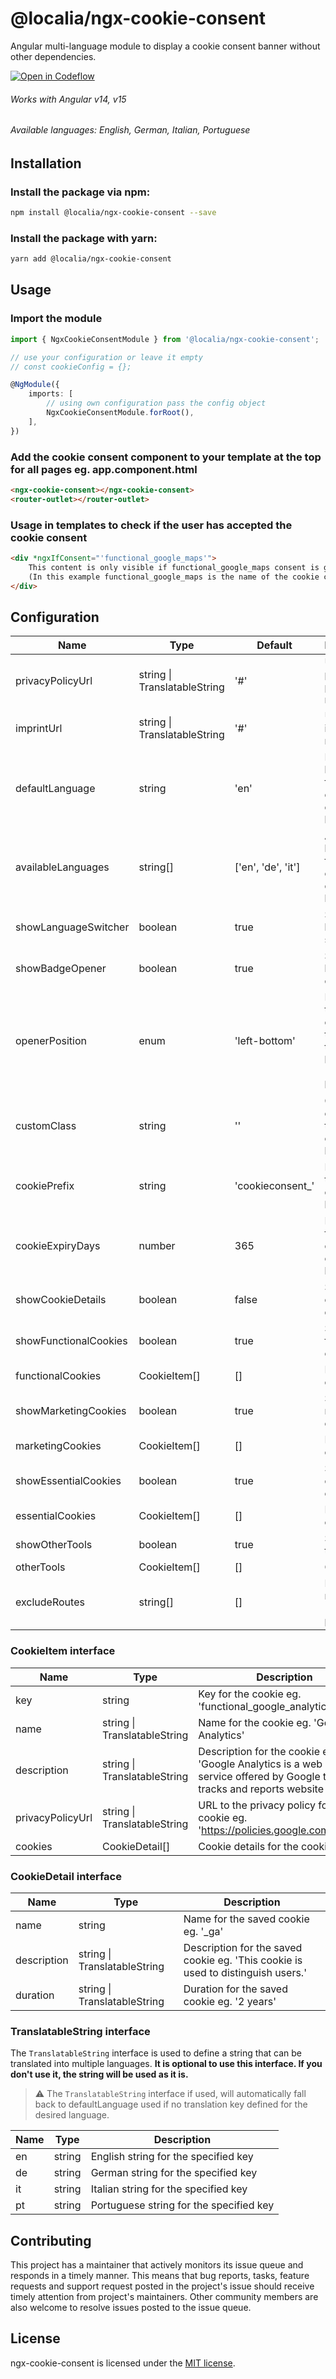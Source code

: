 # @localia/ngx-cookie-consent

Angular multi-language module to display a cookie consent banner without other dependencies.

[![Open in Codeflow](https://developer.stackblitz.com/img/open_in_codeflow.svg)](https:///pr.new/github.com/giacomo/ngx-cookie-consent)

###### Works with Angular v14, v15
###### Available languages: English, German, Italian, Portuguese

## Installation

### Install the package via npm:
```bash
npm install @localia/ngx-cookie-consent --save
```

### Install the package with yarn:
```bash
yarn add @localia/ngx-cookie-consent
```

## Usage

### Import the module

```typescript
import { NgxCookieConsentModule } from '@localia/ngx-cookie-consent';

// use your configuration or leave it empty
// const cookieConfig = {};

@NgModule({
    imports: [
        // using own configuration pass the config object  
        NgxCookieConsentModule.forRoot(),
    ],
})
```

### Add the cookie consent component to your template at the top for all pages eg. app.component.html

```html
<ngx-cookie-consent></ngx-cookie-consent>
<router-outlet></router-outlet>
```

### Usage in templates to check if the user has accepted the cookie consent

```html
<div *ngxIfConsent="'functional_google_maps'">
    This content is only visible if functional_google_maps consent is given.
    (In this example functional_google_maps is the name of the cookie configured in the config object)
</div>
```

## Configuration

| Name                  | Type                             | Default            | Description                                                                        |
|-----------------------|----------------------------------|--------------------|------------------------------------------------------------------------------------|
| privacyPolicyUrl      | string &#124; TranslatableString | '#'                | URL to your privacy policy ⚠ required ⚠                                            |
| imprintUrl            | string &#124; TranslatableString | '#'                | URL to your imprint ⚠ required ⚠                                                   |
| defaultLanguage       | string                           | 'en'               | Default language for the cookie consent banner                                     |
| availableLanguages    | string[]                         | ['en', 'de', 'it'] | Available languages for the cookie consent banner                                  |
| showLanguageSwitcher  | boolean                          | true               | Show language switcher                                                             |
| showBadgeOpener       | boolean                          | true               | Show badge opener                                                                  |
| openerPosition        | enum                             | 'left-bottom'      | Position of the badge eg. 'left-top', 'right-top' , 'left-bottom' , 'right-bottom' |
| customClass           | string                           | ''                 | Custom class for the cookie consent banner                                         |
| cookiePrefix          | string                           | 'cookieconsent_'   | Prefix for the cookie consent banner                                               |
| cookieExpiryDays      | number                           | 365                | Expiry days for the cookie consent banner                                          |
| showCookieDetails     | boolean                          | false              | Show cookie details                                                                |
| showFunctionalCookies | boolean                          | true               | Show functional cookies                                                            |
| functionalCookies     | CookieItem[]                     | []                 | Functional cookies                                                                 |
| showMarketingCookies  | boolean                          | true               | Show marketing cookies                                                             |
| marketingCookies      | CookieItem[]                     | []                 | Marketing cookies                                                                  |
| showEssentialCookies  | boolean                          | true               | Show essential cookies                                                             |
| essentialCookies      | CookieItem[]                     | []                 | Essential cookies                                                                  |
| showOtherTools        | boolean                          | true               | Show other tools                                                                   |
| otherTools            | CookieItem[]                     | []                 | Other tools                                                                        |
| excludeRoutes         | string[]                         | []                 | Exclude routes eg. ['/privacy-policy']                                             |

### CookieItem interface

| Name             | Type                             | Description                                                                                                                             |
|------------------|----------------------------------|-----------------------------------------------------------------------------------------------------------------------------------------|
| key              | string                           | Key for the cookie eg. 'functional_google_analytics'                                                                                    |
| name             | string &#124; TranslatableString | Name for the cookie eg. 'Google Analytics'                                                                                              |
| description      | string &#124; TranslatableString | Description for the cookie eg. 'Google Analytics is a web analytics service offered by Google that tracks and reports website traffic.' |
| privacyPolicyUrl | string &#124; TranslatableString | URL to the privacy policy for the cookie eg. 'https://policies.google.com/privacy'                                                      |
| cookies          | CookieDetail[]                   | Cookie details for the cookie                                                                                                           |

### CookieDetail interface

| Name        | Type                             | Description                                                                      |
|-------------|----------------------------------|----------------------------------------------------------------------------------|
| name        | string                           | Name for the saved cookie eg. '_ga'                                              |
| description | string &#124; TranslatableString | Description for the saved cookie eg. 'This cookie is used to distinguish users.' |
| duration    | string &#124; TranslatableString | Duration for the saved cookie eg. '2 years'                                      |

### TranslatableString interface

The `TranslatableString` interface is used to define a string that can be translated into multiple languages. **It is optional to use this interface. If you don't use it, the string will be used as it is.**

> ⚠ The `TranslatableString` interface if used, will automatically fall back to defaultLanguage used if no translation key defined for the desired language.

| Name | Type   | Description                             |
|------|--------|-----------------------------------------|
| en   | string | English string for the specified key    |
| de   | string | German string for the specified key     |
| it   | string | Italian string for the specified key    |
| pt   | string | Portuguese string for the specified key |

## Contributing

This project has a maintainer that actively monitors its issue queue and responds in a timely manner. This means that bug reports, tasks, feature requests and support request posted in the project's issue should receive timely attention from project's maintainers. Other community members are also welcome to resolve issues posted to the issue queue.

## License

ngx-cookie-consent is licensed under the [MIT license](http://opensource.org/licenses/MIT).
